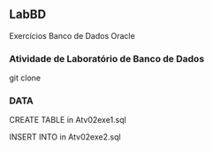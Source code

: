 ## LabBD
Exercícios Banco de Dados Oracle

### Atividade de Laboratório de Banco de Dados

git clone

### DATA

CREATE TABLE in Atv02exe1.sql

INSERT INTO in Atv02exe2.sql

